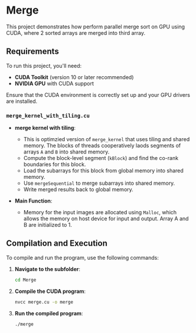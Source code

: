 # Merge
This project demonstrates how perform parallel merge sort on GPU using CUDA, where 
2 sorted arrays are merged into third array.

## Requirements

To run this project, you'll need:

- **CUDA Toolkit** (version 10 or later recommended)
- **NVIDIA GPU** with CUDA support

Ensure that the CUDA environment is correctly set up and your GPU drivers are installed.

### `merge_kernel_with_tiling.cu`

- **merge kernel with tiling**: 
    - This is optimzied version of `merge_kernel` that uses tiling and shared memory. The blocks of threads cooperatively laods segments of arrays `A` and `B` into shared memory. 
    - Compute the block-level segment (`kBlock`) and find the co-rank boundaries for this block. 
    - Load the subarrays for this block from global memory into shared memory.
    - Use `mergeSequential` to merge subarrays into shared memory. 
    - Write merged results back to global memory. 

- **Main Function**:
    - Memory for the input images are allocated using `Malloc`, which allows the memory on host device for input and output. Array A and B are initialized to 1.

## Compilation and Execution

To compile and run the program, use the following commands:

1. **Navigate to the subfolder**:
   ```bash
   cd Merge

2. **Compile the CUDA program**:
   ```bash
   nvcc merge.cu -o merge

3. **Run the compiled program**:
   ```bash
   ./merge


